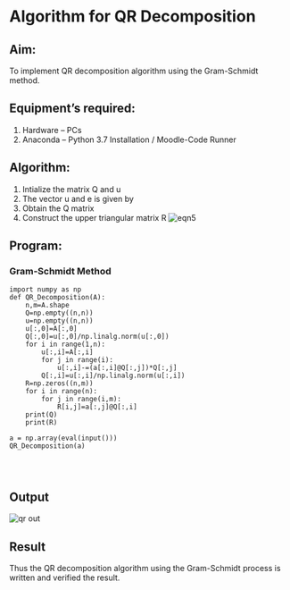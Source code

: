 # Algorithm for QR Decomposition
## Aim:
To implement QR decomposition algorithm using the Gram-Schmidt method.
## Equipment’s required:
1.	Hardware – PCs
2.	Anaconda – Python 3.7 Installation / Moodle-Code Runner
## Algorithm:
1.	Intialize the matrix Q and u
2.	The vector u and e is given by
3.	Obtain the Q matrix   
4.	Construct the upper triangular matrix R
    ![eqn5](./ex2.jpg)
## Program:
### Gram-Schmidt Method
```
import numpy as np
def QR_Decomposition(A):
    n,m=A.shape
    Q=np.empty((n,n))
    u=np.empty((n,n))
    u[:,0]=A[:,0]
    Q[:,0]=u[:,0]/np.linalg.norm(u[:,0])
    for i in range(1,n):
        u[:,i]=A[:,i]
        for j in range(i):
            u[:,i]-=(a[:,i]@Q[:,j])*Q[:,j]
        Q[:,i]=u[:,i]/np.linalg.norm(u[:,i])
    R=np.zeros((n,m))
    for i in range(n):
        for j in range(i,m):
            R[i,j]=a[:,j]@Q[:,i]
    print(Q)
    print(R)
    
a = np.array(eval(input()))
QR_Decomposition(a)
    



```

## Output
![qr out](https://github.com/vinodhini-17/QRdecomposition/assets/145742741/8509f20a-a1ff-46ba-b13a-eab3c796cbd9)

## Result
Thus the QR decomposition algorithm using the Gram-Schmidt process is written and verified the result.
